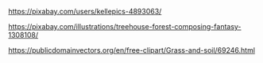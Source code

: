 https://pixabay.com/users/kellepics-4893063/

https://pixabay.com/illustrations/treehouse-forest-composing-fantasy-1308108/


https://publicdomainvectors.org/en/free-clipart/Grass-and-soil/69246.html